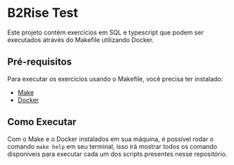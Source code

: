 # B2Rise Test

Este projeto contém exercícios em SQL e typescript que podem ser executados através do Makefile utilizando Docker.

## Pré-requisitos

Para executar os exercícios usando o Makefile, você precisa ter instalado:

- [Make](https://www.gnu.org/software/make/)
- [Docker](https://www.docker.com/get-started)

## Como Executar

Com o Make e o Docker instalados em sua máquina, é possível rodar o comando `make help` em seu terminal, isso irá mostrar todos os comando disponíveis para executar cada um dos scripts presentes nesse repositório.
